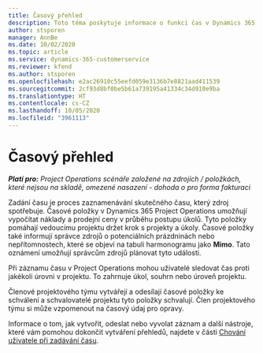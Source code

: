 ```yaml
---
title: Časový přehled
description: Toto téma poskytuje informace o funkci čas v Dynamics 365 Project Operations.
author: stsporen
manager: AnnBe
ms.date: 10/02/2020
ms.topic: article
ms.service: dynamics-365-customerservice
ms.reviewer: kfend
ms.author: stsporen
ms.openlocfilehash: e2ac26910c55eefd059e3136b7e8821aad411539
ms.sourcegitcommit: 2cf93d8bf0be5b61a739195a41334c34d910e9ba
ms.translationtype: HT
ms.contentlocale: cs-CZ
ms.lasthandoff: 10/05/2020
ms.locfileid: "3961113"
---
```

# <a name="time-overview"></a>Časový přehled

_**Platí pro:** Project Operations scénáře založené na zdrojích / položkách, které nejsou na skladě, omezené nasazení - dohoda o pro forma fakturaci_

Zadání času je proces zaznamenávání skutečného času, který zdroj spotřebuje. Časové položky v Dynamics 365 Project Operations umožňují vypočítat náklady a prodejní ceny v průběhu postupu úkolů. Tyto položky pomáhají vedoucímu projektu držet krok s projekty a úkoly. Časové položky také informují správce zdrojů o potenciálních prázdninách nebo nepřítomnostech, které se objeví na tabuli harmonogramu jako **Mimo**. Tato oznámení umožňují správcům zdrojů plánovat tyto události.

Při záznamu času v Project Operations mohou uživatelé sledovat čas proti jakékoli úrovni v projektu. To zahrnuje úkol, souhrn nebo úroveň projektu.

Členové projektového týmu vytvářejí a odesílají časové položky ke schválení a schvalovatelé projektu tyto položky schvalují. Člen projektového týmu si může vzpomenout na časový údaj pro opravy.

Informace o tom, jak vytvořit, odeslat nebo vyvolat záznam a další nástroje, které vám pomohou dokončit vytváření přehledů, najdete v části [Chování uživatele při zadávání času](ui-behavior-time.md).

